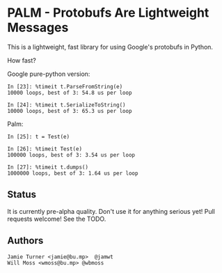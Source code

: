 PALM - Protobufs Are Lightweight Messages
=========================================

This is a lightweight, fast library for using Google's protobufs in Python.

How fast?

Google pure-python version:

    In [23]: %timeit t.ParseFromString(e)
    10000 loops, best of 3: 54.8 us per loop

    In [24]: %timeit t.SerializeToString()
    10000 loops, best of 3: 65.3 us per loop

Palm:

    In [25]: t = Test(e)

    In [26]: %timeit Test(e)
    100000 loops, best of 3: 3.54 us per loop

    In [27]: %timeit t.dumps()
    1000000 loops, best of 3: 1.64 us per loop

Status
------

It is currently pre-alpha quality.  Don't use it for anything serious yet!
Pull requests welcome!  See the TODO.

Authors
-------

    Jamie Turner <jamie@bu.mp>  @jamwt
    Will Moss <wmoss@bu.mp> @wbmoss

